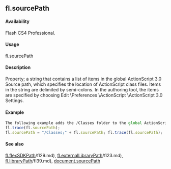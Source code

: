 ## fl.sourcePath

#### Availability

Flash CS4 Professional.

#### Usage

fl.sourcePath

#### Description

Property; a string that contains a list of items in the global ActionScript 3.0 Source path, which specifies the location of ActionScript class files. Items in the string are delimited by semi-colons. In the authoring tool, the items are specified by choosing Edit \Preferences \ActionScript \ActionScript 3.0 Settings.

#### Example

```javascript
The following example adds the /Classes folder to the global ActionScript 3.0 Source path:
fl.trace(fl.sourcePath);
fl.sourcePath = "/Classes;" + fl.sourcePath; fl.trace(fl.sourcePath);

```
#### See also

[fl.flexSDKPath](../flash_object_(fl)/fl29.md)/fl29.md), [fl.externalLibraryPath](../flash_object_(fl)/fl23.md)/fl23.md), [fl.libraryPath](../flash_object_(fl)/fl39.md)/fl39.md), [document.sourcePath](../Document_object/docum36.md)

